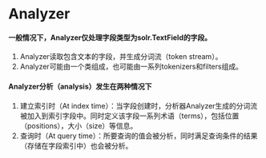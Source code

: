# Analyzer

#### 一般情况下，Analyzer仅处理字段类型为solr.TextField的字段。
1. Analyzer读取包含文本的字段，并生成分词流（token stream）。  
2. Analyzer可能由一个类组成，也可能由一系列tokenizers和filters组成。

#### Analyzer分析（analysis）发生在两种情况下
1. 建立索引时（At index time）：当字段创建时，分析器Analyzer生成的分词流被加入到索引字段中。同时定义该字段一系列术语（terms），包括位置（positions），大小（size）等信息。  
2. 查询时（At query time）：所要查询的值会被分析，同时满足查询条件的结果（存储在字段索引中）也会被分析。
